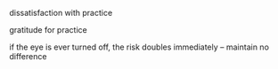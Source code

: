dissatisfaction with practice

gratitude for practice



if the eye is ever turned off, the risk doubles immediately – maintain no difference 